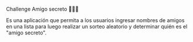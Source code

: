 Challenge Amigo secreto 👩‍👦‍👦

Es una aplicación que permita a los usuarios ingresar nombres de amigos en una lista para luego realizar un sorteo aleatorio y determinar quién es el "amigo secreto".
